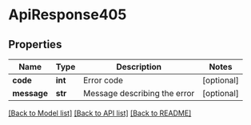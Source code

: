 # ApiResponse405

## Properties
Name | Type | Description | Notes
------------ | ------------- | ------------- | -------------
**code** | **int** | Error code | [optional] 
**message** | **str** | Message describing the error | [optional] 

[[Back to Model list]](../README.md#documentation-for-models) [[Back to API list]](../README.md#documentation-for-api-endpoints) [[Back to README]](../README.md)


